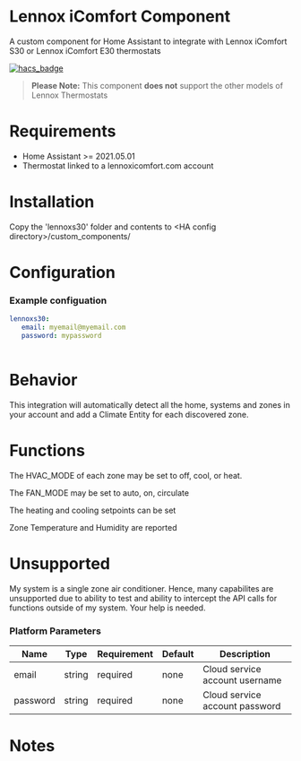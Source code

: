 # Lennox iComfort Component
A custom component for Home Assistant to integrate with Lennox iComfort S30 or Lennox iComfort E30 thermostats

[![hacs_badge](https://img.shields.io/badge/HACS-Default-orange.svg)](https://github.com/custom-components/hacs)

> **Please Note:** This component **does not** support the other models of Lennox Thermostats 

# Requirements

- Home Assistant >= 2021.05.01
- Thermostat linked to a lennoxicomfort.com account

# Installation
Copy the 'lennoxs30' folder and contents to &lt;HA config directory&gt;/custom_components/ 

# Configuration
### Example configuation
```yaml
lennoxs30:
   email: myemail@myemail.com
   password: mypassword
  
```
# Behavior

This integration will automatically detect all the  home, systems and zones in your account and add a Climate Entity for each discovered zone.

# Functions

The HVAC_MODE of each zone may be set to off, cool, or heat.

The FAN_MODE may be set to auto, on, circulate

The heating and cooling setpoints can be set

Zone Temperature and Humidity are reported

# Unsupported

My system is a single zone air conditioner.  Hence, many capabilites are unsupported due to ability to test and ability to intercept the API calls for functions outside of my system.  Your help is needed.

### Platform Parameters
| Name | Type | Requirement | Default | Description |
| ---- | ---- | ----------- | ------- | ----------- |
| email | string | required | none | Cloud service account username |
| password | string | required | none | Cloud service account password |

# Notes


